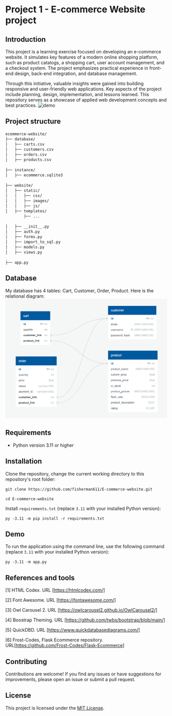 # Project 1 - E-commerce Website project 
## Introduction
This project is a learning exercise focused on developing an e-commerce website. It simulates key features of a modern online shopping platform, such as product catalogs, a shopping cart, user account management, and a checkout system. The project emphasizes practical experience in front-end design, back-end integration, and database management.

Through this initiative, valuable insights were gained into building responsive and user-friendly web applications. Key aspects of the project include planning, design, implementation, and lessons learned. This repository serves as a showcase of applied web development concepts and best practices.
![demo](demo.gif)
## Project structure 
```
ecommerce-website/
├── database/
│   ├── carts.csv
│   ├── customers.csv
│   ├── orders.csv
│   ├── products.csv

├── instance/
│   ├── ecommerce.sqlite3

├── website/
│   ├── static/
│   │   ├── css/
│   │   ├── images/
│   │   ├── js/
│   ├── templates/
        ├── ...

│   ├── __init__.py
│   ├── auth.py
│   ├── forms.py
│   ├── import_to_sql.py
│   ├── models.py
│   ├── views.py

├── app.py
```

## Database
My database has 4 tables: Cart, Customer, Order, Product. Here is the relational diagram:
![image](database_diagram.png)

## Requirements
- Python version 3.11 or higher

## Installation
Clone the repository, change the current working directory to this repository's root folder:

```
git clone https://github.com/fisherman611/E-commerce-website.git
```
```
cd E-commerce-website
```

Install ```requirements.txt``` (replace `3.11` with your installed Python version):

```
py -3.11 -m pip install -r requirements.txt
```

## Demo
To run the application using the command line, use the following command (replace `3.11` with your installed Python version):
```
py -3.11 -m app.py
```

## References and tools
[1] HTML Codex. URL [https://htmlcodex.com/]

[2] Font Awesome. URL [https://fontawesome.com/]

[3] Owl Carousel 2. URL [https://owlcarousel2.github.io/OwlCarousel2/]

[4] Boostrap Theming. URL [https://github.com/twbs/bootstrap/blob/main/]

[5] QuickDBD. URL [https://www.quickdatabasediagrams.com/]

[6] Frost-Codes, Flask Ecommerce repository. URL[https://github.com/Frost-Codes/Flask-Ecommerce]

## Contributing
Contributions are welcome! If you find any issues or have suggestions for improvements, please open an issue or submit a pull request.

## License 
This project is licensed under the [MIT License](https://mit-license.org/). 